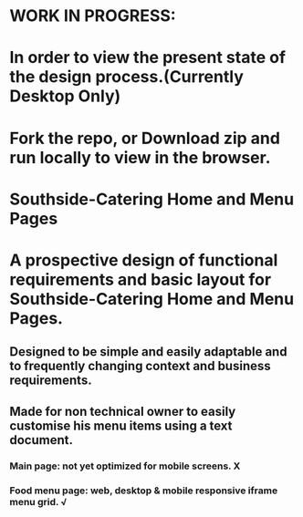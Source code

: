 # WORK IN PROGRESS:
# In order to view the present state of the design process.(Currently Desktop Only) 
# Fork the repo, or Download zip and run locally to view in the browser.

# Southside-Catering Home and Menu Pages 

# A prospective design of functional requirements and basic layout for Southside-Catering Home and Menu Pages.
## Designed to be simple and easily adaptable and to frequently changing context and business requirements.
## Made for non technical owner to easily customise his menu items using a text document.

### Main page: not yet optimized for mobile screens.  X
### Food menu page: web, desktop & mobile responsive iframe menu grid.  √
